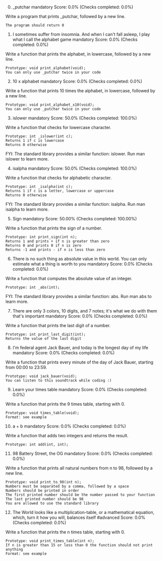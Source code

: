 
0. _putchar
mandatory
Score: 0.0% (Checks completed: 0.0%)

Write a program that prints _putchar, followed by a new line.

    The program should return 0


1. I sometimes suffer from insomnia. And when I can't fall asleep, I play what I call the alphabet game
mandatory
Score: 0.0% (Checks completed: 0.0%)

Write a function that prints the alphabet, in lowercase, followed by a new line.

    Prototype: void print_alphabet(void);
    You can only use _putchar twice in your code


2. 10 x alphabet
mandatory
Score: 0.0% (Checks completed: 0.0%)

Write a function that prints 10 times the alphabet, in lowercase, followed by a new line.

    Prototype: void print_alphabet_x10(void);
    You can only use _putchar twice in your code


3. islower
mandatory
Score: 50.0% (Checks completed: 100.0%)

Write a function that checks for lowercase character.

    Prototype: int _islower(int c);
    Returns 1 if c is lowercase
    Returns 0 otherwise

FYI: The standard library provides a similar function: islower. Run man islower to learn more.


4. isalpha
mandatory
Score: 50.0% (Checks completed: 100.0%)

Write a function that checks for alphabetic character.

    Prototype: int _isalpha(int c);
    Returns 1 if c is a letter, lowercase or uppercase
    Returns 0 otherwise

FYI: The standard library provides a similar function: isalpha. Run man isalpha to learn more.


5. Sign
mandatory
Score: 50.00% (Checks completed: 100.00%)

Write a function that prints the sign of a number.

    Prototype: int print_sign(int n);
    Returns 1 and prints + if n is greater than zero
    Returns 0 and prints 0 if n is zero
    Returns -1 and prints - if n is less than zero


6. There is no such thing as absolute value in this world. You can only estimate what a thing is worth to you
mandatory
Score: 0.0% (Checks completed: 0.0%)

Write a function that computes the absolute value of an integer.

    Prototype: int _abs(int);

FYI: The standard library provides a similar function: abs. Run man abs to learn more.


7. There are only 3 colors, 10 digits, and 7 notes; it's what we do with them that's important
mandatory
Score: 0.0% (Checks completed: 0.0%)

Write a function that prints the last digit of a number.

    Prototype: int print_last_digit(int);
    Returns the value of the last digit


8. I'm federal agent Jack Bauer, and today is the longest day of my life
mandatory
Score: 0.0% (Checks completed: 0.0%)

Write a function that prints every minute of the day of Jack Bauer, starting from 00:00 to 23:59.

    Prototype: void jack_bauer(void);
    You can listen to this soundtrack while coding :)


9. Learn your times table
mandatory
Score: 0.0% (Checks completed: 0.0%)

Write a function that prints the 9 times table, starting with 0.

    Prototype: void times_table(void);
    Format: see example


10. a + b
mandatory
Score: 0.0% (Checks completed: 0.0%)

Write a function that adds two integers and returns the result.

    Prototype: int add(int, int);


11. 98 Battery Street, the OG
mandatory
Score: 0.0% (Checks completed: 0.0%)

Write a function that prints all natural numbers from n to 98, followed by a new line.

    Prototype: void print_to_98(int n);
    Numbers must be separated by a comma, followed by a space
    Numbers should be printed in order
    The first printed number should be the number passed to your function
    The last printed number should be 98
    You are allowed to use the standard library


12. The World looks like a multiplication-table, or a mathematical equation, which, turn it how you will, balances itself
#advanced
Score: 0.0% (Checks completed: 0.0%)

Write a function that prints the n times table, starting with 0.

    Prototype: void print_times_table(int n);
    If n is greater than 15 or less than 0 the function should not print anything
    Format: see example
